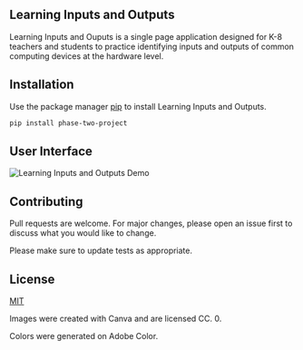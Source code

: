 ## Learning Inputs and Outputs

Learning Inputs and Ouputs is a single page application designed for K-8 teachers and students to practice identifying inputs and outputs of common computing devices at the hardware level.

## Installation

Use the package manager [pip](https://pip.pypa.io/en/stable/) to install Learning Inputs and Outputs.

```bash
pip install phase-two-project
```
## User Interface
![Learning Inputs and Outputs Demo](/app_preview.gif)



## Contributing
Pull requests are welcome. For major changes, please open an issue first to discuss what you would like to change.

Please make sure to update tests as appropriate.

## License
[MIT](https://choosealicense.com/licenses/mit/)

Images were created with Canva and are licensed CC. 0. 

Colors were generated on Adobe Color. 
